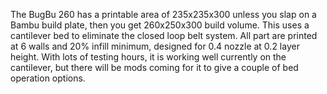 The BugBu 260 has a printable area of 235x235x300 unless you slap on a Bambu build plate, then you get 260x250x300 build volume.  This uses a cantilever bed to eliminate the closed loop belt system.  All part are printed at 6 walls and 20% infill minimum, designed for 0.4 nozzle at 0.2 layer height.  With lots of testing hours, it is working well currently on the cantilever, but there will be mods coming for it to give a couple of bed operation options.